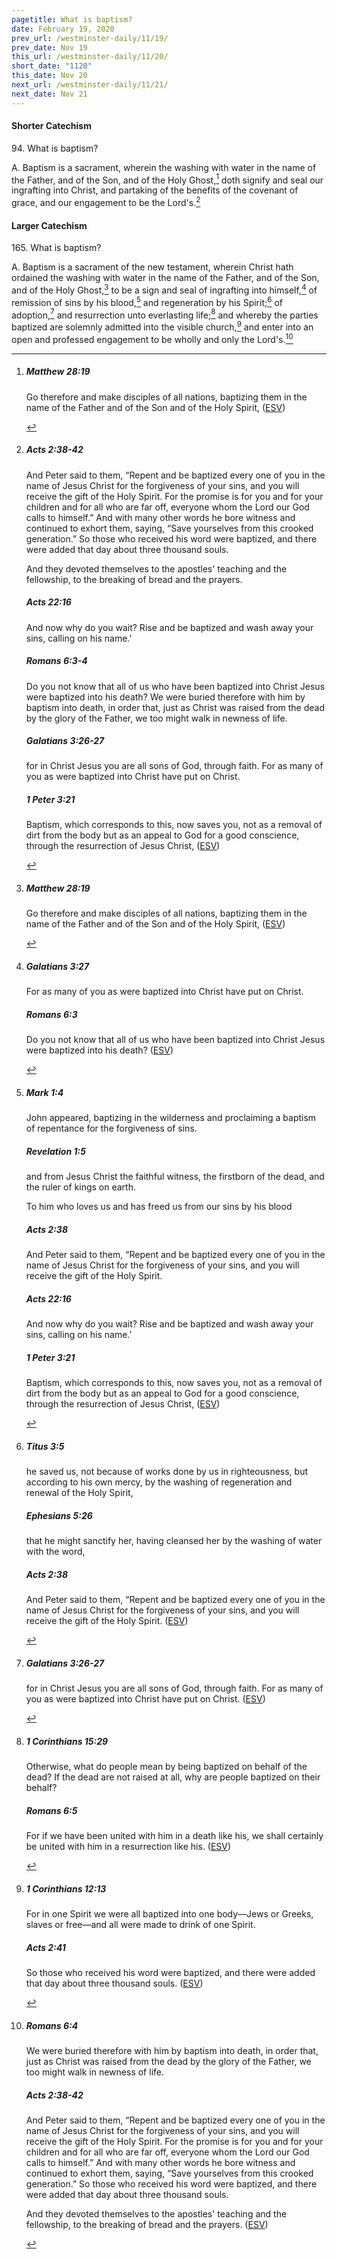 ```yaml
---
pagetitle: What is baptism?
date: February 19, 2020
prev_url: /westminster-daily/11/19/
prev_date: Nov 19
this_url: /westminster-daily/11/20/
short_date: "1120"
this_date: Nov 20
next_url: /westminster-daily/11/21/
next_date: Nov 21
---
```


#### Shorter Catechism

<span class="q">94.</span> What is baptism?

<span class="q">A.</span> Baptism is a sacrament, wherein the washing with water in the name of the Father, and of the Son, and of the Holy Ghost,[^fnref:wsc1] doth signify and seal our ingrafting into Christ, and partaking of the benefits of the covenant of grace, and our engagement to be the Lord's.[^fnref:wsc2]


[^fnref:wsc1]: <div class="esv"><h5>Matthew 28:19</h5> <div class="esv-text"><p id="p40028019.01-1"><span class="woc">Go therefore and make disciples of all nations, baptizing them in the name of the Father and of the Son and of the Holy Spirit,</span>  (<a href="http://www.esv.org" class="copyright">ESV</a>)</p> </div> </div>

[^fnref:wsc2]: <div class="esv"><h5>Acts 2:38-42</h5> <div class="esv-text"><p id="p44002038.01-1">And Peter said to them, &#8220;Repent and be baptized every one of you in the name of Jesus Christ for the forgiveness of your sins, and you will receive the gift of the Holy Spirit. For the promise is for you and for your children and for all who are far off, everyone whom the Lord our God calls to himself.&#8221; And with many other words he bore witness and continued to exhort them, saying, &#8220;Save yourselves from this crooked generation.&#8221; So those who received his word were baptized, and there were added that day about three thousand souls.</p>   <p id="p44002042.06-1">And they devoted themselves to the apostles' teaching and the fellowship, to the breaking of bread and the prayers.</p> </div><h5>Acts 22:16</h5> <div class="esv-text"><p id="p44022016.01-2">And now why do you wait? Rise and be baptized and wash away your sins, calling on his name.&#8217;</p> </div><h5>Romans 6:3-4</h5> <div class="esv-text"><p id="p45006003.01-3">Do you not know that all of us who have been baptized into Christ Jesus were baptized into his death? We were buried therefore with him by baptism into death, in order that, just as Christ was raised from the dead by the glory of the Father, we too might walk in newness of life.</p> </div><h5>Galatians 3:26-27</h5> <div class="esv-text"><p id="p48003026.01-4">for in Christ Jesus you are all sons of God, through faith. For as many of you as were baptized into Christ have put on Christ.</p> </div><h5>1 Peter 3:21</h5> <div class="esv-text"><p id="p60003021.01-5">Baptism, which corresponds to this, now saves you, not as a removal of dirt from the body but as an appeal to God for a good conscience, through the resurrection of Jesus Christ,  (<a href="http://www.esv.org" class="copyright">ESV</a>)</p> </div> </div>


#### Larger Catechism

<span class="q">165.</span> What is baptism?

<span class="q">A.</span> Baptism is a sacrament of the new testament, wherein Christ hath ordained the washing with water in the name of the Father, and of the Son, and of the Holy Ghost,[^fnref:wlc1] to be a sign and seal of ingrafting into himself,[^fnref:wlc2] of remission of sins by his blood,[^fnref:wlc3] and regeneration by his Spirit;[^fnref:wlc4] of adoption,[^fnref:wlc5] and resurrection unto everlasting life;[^fnref:wlc6] and whereby the parties baptized are solemnly admitted into the visible church,[^fnref:wlc7] and enter into an open and professed engagement to be wholly and only the Lord's.[^fnref:wlc8]


[^fnref:wlc1]: <div class="esv"><h5>Matthew 28:19</h5> <div class="esv-text"><p id="p40028019.01-1"><span class="woc">Go therefore and make disciples of all nations, baptizing them in the name of the Father and of the Son and of the Holy Spirit,</span>  (<a href="http://www.esv.org" class="copyright">ESV</a>)</p> </div> </div>

[^fnref:wlc2]: <div class="esv"><h5>Galatians 3:27</h5> <div class="esv-text"><p id="p48003027.01-1">For as many of you as were baptized into Christ have put on Christ.</p> </div><h5>Romans 6:3</h5> <div class="esv-text"><p id="p45006003.01-2">Do you not know that all of us who have been baptized into Christ Jesus were baptized into his death?  (<a href="http://www.esv.org" class="copyright">ESV</a>)</p> </div> </div>

[^fnref:wlc3]: <div class="esv"><h5>Mark 1:4</h5> <div class="esv-text"><p class="same-paragraph" id="p41001004.01-1">John appeared, baptizing in the wilderness and proclaiming a baptism of repentance for the forgiveness of sins.</p> </div><h5>Revelation 1:5</h5> <div class="esv-text"><p id="p66001005.01-2">and from Jesus Christ the faithful witness, the firstborn of the dead, and the ruler of kings on earth.</p> <p id="p66001005.20-2">To him who loves us and has freed us from our sins by his blood</p> </div><h5>Acts 2:38</h5> <div class="esv-text"><p id="p44002038.01-3">And Peter said to them, &#8220;Repent and be baptized every one of you in the name of Jesus Christ for the forgiveness of your sins, and you will receive the gift of the Holy Spirit.</p> </div><h5>Acts 22:16</h5> <div class="esv-text"><p id="p44022016.01-4">And now why do you wait? Rise and be baptized and wash away your sins, calling on his name.&#8217;</p> </div><h5>1 Peter 3:21</h5> <div class="esv-text"><p id="p60003021.01-5">Baptism, which corresponds to this, now saves you, not as a removal of dirt from the body but as an appeal to God for a good conscience, through the resurrection of Jesus Christ,  (<a href="http://www.esv.org" class="copyright">ESV</a>)</p> </div> </div>

[^fnref:wlc4]: <div class="esv"><h5>Titus 3:5</h5> <div class="esv-text"><p id="p56003005.01-1">he saved us, not because of works done by us in righteousness, but according to his own mercy, by the washing of regeneration and renewal of the Holy Spirit,</p> </div><h5>Ephesians 5:26</h5> <div class="esv-text"><p id="p49005026.01-2">that he might sanctify her, having cleansed her by the washing of water with the word,</p> </div><h5>Acts 2:38</h5> <div class="esv-text"><p id="p44002038.01-3">And Peter said to them, &#8220;Repent and be baptized every one of you in the name of Jesus Christ for the forgiveness of your sins, and you will receive the gift of the Holy Spirit.  (<a href="http://www.esv.org" class="copyright">ESV</a>)</p> </div> </div>

[^fnref:wlc5]: <div class="esv"><h5>Galatians 3:26-27</h5> <div class="esv-text"><p id="p48003026.01-1">for in Christ Jesus you are all sons of God, through faith. For as many of you as were baptized into Christ have put on Christ.  (<a href="http://www.esv.org" class="copyright">ESV</a>)</p> </div> </div>

[^fnref:wlc6]: <div class="esv"><h5>1 Corinthians 15:29</h5> <div class="esv-text"><p id="p46015029.01-1">Otherwise, what do people mean by being baptized on behalf of the dead? If the dead are not raised at all, why are people baptized on their behalf?</p> </div><h5>Romans 6:5</h5> <div class="esv-text"><p id="p45006005.01-2">For if we have been united with him in a death like his, we shall certainly be united with him in a resurrection like his.  (<a href="http://www.esv.org" class="copyright">ESV</a>)</p> </div> </div>

[^fnref:wlc7]: <div class="esv"><h5>1 Corinthians 12:13</h5> <div class="esv-text"><p id="p46012013.01-1">For in one Spirit we were all baptized into one body&#8212;Jews or Greeks, slaves or free&#8212;and all were made to drink of one Spirit.</p> </div><h5>Acts 2:41</h5> <div class="esv-text"><p id="p44002041.01-2">So those who received his word were baptized, and there were added that day about three thousand souls.  (<a href="http://www.esv.org" class="copyright">ESV</a>)</p> </div> </div>

[^fnref:wlc8]: <div class="esv"><h5>Romans 6:4</h5> <div class="esv-text"><p id="p45006004.01-1">We were buried therefore with him by baptism into death, in order that, just as Christ was raised from the dead by the glory of the Father, we too might walk in newness of life.</p> </div><h5>Acts 2:38-42</h5> <div class="esv-text"><p id="p44002038.01-2">And Peter said to them, &#8220;Repent and be baptized every one of you in the name of Jesus Christ for the forgiveness of your sins, and you will receive the gift of the Holy Spirit. For the promise is for you and for your children and for all who are far off, everyone whom the Lord our God calls to himself.&#8221; And with many other words he bore witness and continued to exhort them, saying, &#8220;Save yourselves from this crooked generation.&#8221; So those who received his word were baptized, and there were added that day about three thousand souls.</p>   <p id="p44002042.06-2">And they devoted themselves to the apostles' teaching and the fellowship, to the breaking of bread and the prayers.  (<a href="http://www.esv.org" class="copyright">ESV</a>)</p> </div> </div>


